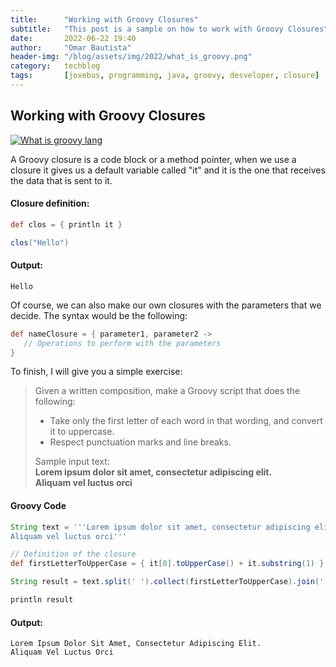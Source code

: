 ```yaml
---
title:      "Working with Groovy Closures"
subtitle:   "This post is a sample on how to work with Groovy Closures"
date:       2022-06-22 19:40
author:     "Omar Bautista"
header-img: "/blog/assets/img/2022/what_is_groovy.png"
category:   techblog
tags:       [joxebus, programming, java, groovy, desveloper, closure]
---
```


## Working with Groovy Closures

[![What is groovy lang](/blog/assets/img/2022/what_is_groovy.png "Basic concepts of Groovy Lang")](/blog/assets/img/2022/what_is_groovy.png)

A Groovy closure is a code block or a method pointer, when we use a closure it gives us a default 
variable called "it" and it is the one that receives the data that is sent to it.

#### Closure definition:
```groovy
def clos = { println it }

clos("Hello")
```

#### Output:

```shell
Hello
```


Of course, we can also make our own closures with the parameters that we decide. 
The syntax would be the following:

```groovy
def nameClosure = { parameter1, parameter2 ->
   // Operations to perform with the parameters
}
```


To finish, I will give you a simple exercise:

> Given a written composition, make a Groovy script that does the following:
>
> - Take only the first letter of each word in that wording, and convert it to uppercase.
> - Respect punctuation marks and line breaks.
>
> Sample input text: \
> **Lorem ipsum dolor sit amet, consectetur adipiscing elit. \
> Aliquam vel luctus orci**

#### Groovy Code
```groovy
String text = '''Lorem ipsum dolor sit amet, consectetur adipiscing elit. 
Aliquam vel luctus orci'''

// Definition of the closure
def firstLetterToUpperCase = { it[0].toUpperCase() + it.substring(1) }

String result = text.split(' ').collect(firstLetterToUpperCase).join(' ')

println result
```

#### Output:
```shell
Lorem Ipsum Dolor Sit Amet, Consectetur Adipiscing Elit. 
Aliquam Vel Luctus Orci
```